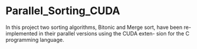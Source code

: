 # Parallel_Sorting_CUDA
In this project two sorting algorithms, Bitonic and Merge sort, have been re-implemented in their parallel versions using the CUDA exten- sion for the C programming language.
